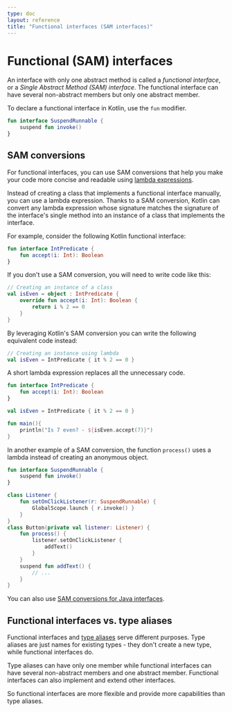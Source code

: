 ```yaml
---
type: doc
layout: reference
title: "Functional interfaces (SAM interfaces)"
---
```


# Functional (SAM) interfaces 

An interface with only one abstract method is called a _functional interface_, or a _Single Abstract 
Method (SAM) interface_. The functional interface can have several non-abstract members but only one abstract member.

To declare a functional interface in Kotlin, use the `fun` modifier.

<div class="sample" markdown="1" theme="idea" data-highlight-only>

```kotlin
fun interface SuspendRunnable {
    suspend fun invoke()
}
```

</div>

## SAM conversions

For functional interfaces, you can use SAM conversions that help you make your code more concise and readable using 
[lambda expressions](lambdas.html#lambda-expressions-and-anonymous-functions).

Instead of creating a class that implements a functional interface manually, you can use a lambda expression. 
Thanks to a SAM conversion, Kotlin can convert any lambda expression whose signature matches 
the signature of the interface's single method into an instance of a class that implements the interface.

For example, consider the following Kotlin functional interface:

<div class="sample" markdown="1" theme="idea" data-highlight-only>

```kotlin
fun interface IntPredicate {
    fun accept(i: Int): Boolean
}
```

</div>

If you don't use a SAM conversion, you will need to write code like this:

<div class="sample" markdown="1" theme="idea" data-highlight-only>

```kotlin
// Creating an instance of a class
val isEven = object : IntPredicate {
    override fun accept(i: Int): Boolean {
        return i % 2 == 0
    }
}
```

</div>

By leveraging Kotlin's SAM conversion you can write the following equivalent code instead:

<div class="sample" markdown="1" theme="idea" data-highlight-only>

```kotlin
// Creating an instance using lambda
val isEven = IntPredicate { it % 2 == 0 }
```

</div>

A short lambda expression replaces all the unnecessary code.

<div class="sample" markdown="1" theme="idea" data-min-compiler-version="1.4-M1">

```kotlin
fun interface IntPredicate {
    fun accept(i: Int): Boolean
}

val isEven = IntPredicate { it % 2 == 0 }

fun main(){
    println("Is 7 even? - ${isEven.accept(7)}")
}
```

</div>

In another example of a SAM conversion, the function `process()` uses a lambda instead of creating an anonymous object.

<div class="sample" markdown="1" theme="idea" data-highlight-only>

```kotlin
fun interface SuspendRunnable {
    suspend fun invoke()
}

class Listener {
    fun setOnClickListener(r: SuspendRunnable) {
        GlobalScope.launch { r.invoke() }
    }
}
class Button(private val listener: Listener) {
    fun process() {
        listener.setOnClickListener {
            addText()
        }
    }
    suspend fun addText() { 
        // ...
    }
}
```

</div>

You can also use [SAM conversions for Java interfaces](java-interop.html#sam-conversions).

## Functional interfaces vs. type aliases

Functional interfaces and [type aliases](type-aliases.html) serve different purposes. Type aliases are just names for 
existing types - they don't create a new type, while functional interfaces do.

Type aliases can have only one member while functional interfaces can have several non-abstract members and one abstract member.
Functional interfaces can also implement and extend other interfaces. 

So functional interfaces are more flexible and provide more capabilities than type aliases. 